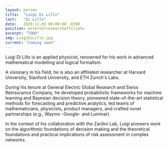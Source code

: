 ```yaml
---
layout: person
title:  "Luigi Di Lillo"
last:   "Di Lillo"
date:   2020-11-03 00:00:00 -0700
position: externalresearchaffiliate
excerpt: "TODO"
img: LuigiDiLillo.jpg
current: "Coming soon"
---
```


Luigi Di Lillo is an applied physicist, renowned for his work in advanced mathematical modelling and logical formalism.

A visionary in his field, he is also an affiliated researcher at Harvard University, Stanford University, and ETH Zurich's Labs.

During his tenure at General Electric Global Research and Swiss Reinsurance Company, he developed probabilistic frameworks for machine learning and Bayesian decision theory, pioneered state-of-the-art statistical methods for forecasting and predictive analytics, led teams of mathematicians, physicists, product managers, and crafted novel partnerships (e.g., Waymo -Google- and Luminar).

In the context of his collaboration with the Zardini Lab, Luigi pioneers work on the algorithmic foundations of decision making and the theoretical foundations and practical implications of risk assessment in complex networks.

